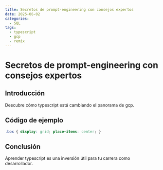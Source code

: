 ```yaml
---
title: Secretos de prompt-engineering con consejos expertos
date: 2025-06-02
categories:
  - SQL
tags:
  - typescript
  - gcp
  - remix
---
```


# Secretos de prompt-engineering con consejos expertos

## Introducción

Descubre cómo typescript está cambiando el panorama de gcp.

## Código de ejemplo

```css
.box { display: grid; place-items: center; }
```

## Conclusión

Aprender typescript es una inversión útil para tu carrera como desarrollador.
